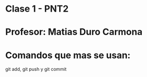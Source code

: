 # Clase 1 - PNT2

# Profesor: Matias Duro Carmona

# Comandos que mas se usan:
git add,
git push y
git commit